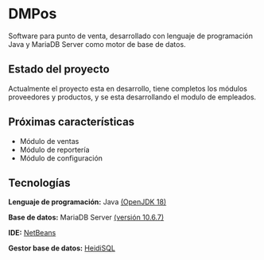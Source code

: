 
# DMPos
Software para punto de venta, desarrollado con lenguaje de programación Java y MariaDB Server como motor de base de datos.

## Estado del proyecto
Actualmente el proyecto esta en desarrollo, tiene completos los módulos proveedores y productos, y se esta desarrollando el modulo de empleados.

## Próximas características
- Módulo de ventas
- Módulo de reportería
- Módulo de configuración

## Tecnologías

**Lenguaje de programación:** Java [(OpenJDK 18)](https://jdk.java.net/18/)

**Base de datos:** MariaDB Server [(versión 10.6.7)](https://mariadb.org/download/?t=mariadb&p=mariadb&r=10.6.7&os=windows&cpu=x86_64&pkg=msi&m=acorn)

**IDE:** [NetBeans](https://netbeans.apache.org/download/index.html)

**Gestor base de datos:** [HeidiSQL](https://www.heidisql.com/download.php#google_vignette)



